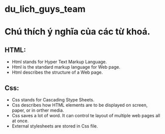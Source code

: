 # du_lich_guys_team

# Chú thích ý nghĩa của các từ khoá.

## HTML:
-   Html stands for Hyper Text Markup Language.
-   Html is the standard markup language for Web page. 
-   Html describes the structure of a Web page.

## Css:
-   Css stands for Cascading Stype Sheets.
-   Css describes how HTML elements are to be displayed on screen, paper, or in orther media.
-   Css saves a lot of word. It can control te layout of multiple web pages all at once.
-   External stylesheets are stored in Css file.
